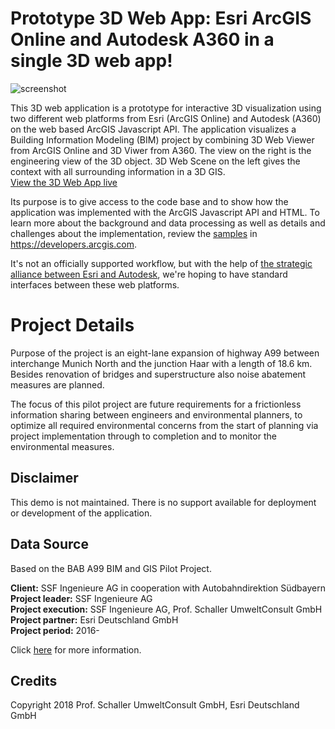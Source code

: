 # Prototype 3D Web App: Esri ArcGIS Online and Autodesk A360 in a single 3D web app!

![screenshot](https://raw.githubusercontent.com/oertac/oertac.github.io/A99-slides/img/A99_3D_WebApp.png)

This 3D web application is a prototype for interactive 3D visualization using two different web platforms from Esri (ArcGIS Online) and Autodesk (A360) on the web based ArcGIS Javascript API. The application visualizes a Building Information Modeling (BIM) project by combining 3D Web Viewer from ArcGIS Online and 3D Viwer from A360. The view on the right is the engineering view of the 3D object. 3D Web Scene on the left gives the context with all surrounding information in a 3D GIS.<br>
[View the 3D Web App live](https://oertac.github.io/A99-slides/)

Its purpose is to give access to the code base and to show how the application was implemented with the ArcGIS Javascript API and HTML. To learn more about the background and data processing as well as details and challenges about the implementation, review the <a target="blank" href="https://blogs.esri.com/esri/arcgis/2017/04/12/c-through-a-prototype-for-interactive-3d-urban-planning-analysis-on-the-web/">samples</a> in https://developers.arcgis.com.

It's not an officially supported workflow, but with the help of <a target="blank" href="https://blogs.esri.com/esri/arcgis/2017/04/12/c-through-a-prototype-for-interactive-3d-urban-planning-analysis-on-the-web/">the strategic alliance between Esri and Autodesk</a>, we're hoping to have standard interfaces between these web platforms.

# Project Details
Purpose of the project is an eight-lane expansion of highway A99 between interchange Munich North and the junction Haar with a length of 18.6 km. Besides renovation of bridges and superstructure also noise abatement measures are planned.

The focus of this pilot project are future requirements for a frictionless information sharing between engineers and environmental planners, to optimize all required environmental concerns from the start of planning via project implementation through to completion and to monitor the environmental measures.

## Disclaimer

This demo is not maintained. There is no support available for deployment or development of the application.

## Data Source

Based on the BAB A99 BIM and GIS Pilot Project.

<b>Client:</b> SSF Ingenieure AG in cooperation with Autobahndirektion Südbayern<br>
<b>Project leader:</b> SSF Ingenieure AG<br>
<b>Project execution:</b> SSF Ingenieure AG, Prof. Schaller UmweltConsult GmbH<br>
<b>Project partner:</b> Esri Deutschland GmbH<br>
<b>Project period:</b> 2016-

Click <a target="blank" href="http://psu-schaller.de/BAB-A99-BIM-und-GIS-Pilotprojekt,263 ">here</a> for more information.  


## Credits
Copyright 2018 Prof. Schaller UmweltConsult GmbH, Esri Deutschland GmbH







